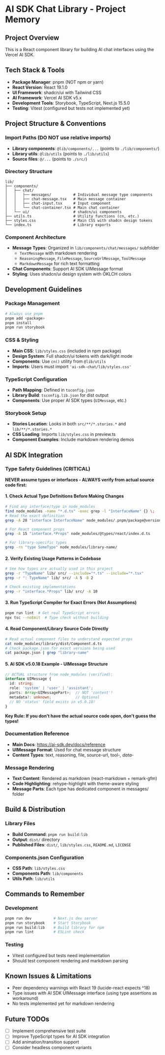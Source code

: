 # AI SDK Chat Library - Project Memory

## Project Overview
This is a React component library for building AI chat interfaces using the Vercel AI SDK.

## Tech Stack & Tools
- **Package Manager**: pnpm (NOT npm or yarn)
- **React Version**: React 19.1.0
- **UI Framework**: shadcn/ui with Tailwind CSS
- **AI Framework**: Vercel AI SDK v5.x
- **Development Tools**: Storybook, TypeScript, Next.js 15.5.0
- **Testing**: Vitest (configured but tests not implemented yet)

## Project Structure & Conventions

### Import Paths (DO NOT use relative imports)
- **Library components**: `@lib/components/...` (points to `./lib/components/`)
- **Library utils**: `@lib/utils` (points to `./lib/utils`)
- **Source files**: `@/...` (points to `./src/`)

### Directory Structure
```
lib/
├── components/
│   ├── chat/
│   │   ├── messages/          # Individual message type components
│   │   ├── chat-message.tsx   # Main message container
│   │   ├── chat-input.tsx     # Input component
│   │   └── chat-container.tsx # Main chat container
│   └── ui/                    # shadcn/ui components
├── utils.ts                   # Utility functions (cn, etc.)
├── styles.css                 # Main CSS with shadcn design tokens
└── index.ts                   # Library exports
```

### Component Architecture
- **Message Types**: Organized in `lib/components/chat/messages/` subfolder
  - `TextMessage` with markdown rendering
  - `ReasoningMessage`, `FileMessage`, `SourceUrlMessage`, `ToolMessage`
  - `MarkdownMessage` for rich text formatting
- **Chat Components**: Support AI SDK UIMessage format
- **Styling**: Uses shadcn/ui design system with OKLCH colors

## Development Guidelines

### Package Management
```bash
# Always use pnpm
pnpm add <package>
pnpm install
pnpm run storybook
```

### CSS & Styling
- **Main CSS**: `lib/styles.css` (included in npm package)
- **Design System**: Full shadcn/ui tokens with dark/light mode
- **Components**: Use `cn()` utility from `@lib/utils`
- **Imports**: Users must import `'ai-sdk-chat/lib/styles.css'`

### TypeScript Configuration
- **Path Mapping**: Defined in `tsconfig.json`
- **Library Build**: `tsconfig.lib.json` for dist output
- **Components**: Use proper AI SDK types (`UIMessage`, etc.)

### Storybook Setup
- **Stories Location**: Looks in both `src/**/*.stories.*` and `lib/**/*.stories.*`
- **CSS Loading**: Imports `lib/styles.css` in preview.ts
- **Component Examples**: Include markdown rendering demos

## AI SDK Integration

### Type Safety Guidelines (CRITICAL)
**NEVER assume types or interfaces - ALWAYS verify from actual source code first:**

#### 1. Check Actual Type Definitions Before Making Changes
```bash
# Find any interface/type in node_modules
find node_modules -name "*.d.ts" -exec grep -l "InterfaceName" {} \;
# Read the exact definition
grep -A 20 "interface InterfaceName" node_modules/.pnpm/package@version/node_modules/package/dist/index.d.ts

# For React component props
grep -A 15 "interface.*Props" node_modules/@types/react/index.d.ts

# For library-specific types
grep -rn "type SomeType" node_modules/library-name/
```

#### 2. Verify Existing Usage Patterns in Codebase
```bash
# See how types are actually used in this project
grep -r "TypeName" lib/ src/ --include="*.ts" --include="*.tsx"
grep -r ": TypeName" lib/ src/ -A 5 -B 2

# Check existing implementations
grep -r "interface.*Props" lib/ src/ -A 10
```

#### 3. Run TypeScript Compiler for Exact Errors (Not Assumptions)
```bash
pnpm run lint  # Get real TypeScript errors
npx tsc --noEmit  # Type check without building
```

#### 4. Read Component/Library Source Code Directly
```bash
# Read actual component files to understand expected props
cat node_modules/library/dist/Component.d.ts
# Check package.json for exact versions being used
cat package.json | grep "library-name"
```

#### 5. AI SDK v5.0.18 Example - UIMessage Structure
```typescript
// ACTUAL structure from node_modules (verified):
interface UIMessage {
  id: string;
  role: 'system' | 'user' | 'assistant';
  parts: Array<UIMessagePart>;  // NOT 'content'!
  metadata?: unknown;           // Optional
  // NO 'status' field exists in v5.0.18!
}
```

**Key Rule: If you don't have the actual source code open, don't guess the types!**

### Documentation Reference
- **Main Docs**: https://ai-sdk.dev/docs/reference
- **UIMessage Format**: Used for chat message structure
- **Content Types**: text, reasoning, file, source-url, tool-*, data-*

### Message Rendering
- **Text Content**: Rendered as markdown (react-markdown + remark-gfm)
- **Code Highlighting**: rehype-highlight with theme-aware styling
- **Message Parts**: Each type has dedicated component in messages/ folder

## Build & Distribution

### Library Files
- **Build Command**: `pnpm run build:lib`
- **Output**: `dist/` directory
- **Published Files**: `dist/`, `lib/styles.css`, `README.md`, `LICENSE`

### Components.json Configuration
- **CSS Path**: `lib/styles.css`
- **Components Path**: `lib/components`
- **Utils Path**: `lib/utils`

## Commands to Remember

### Development
```bash
pnpm run dev          # Next.js dev server
pnpm run storybook    # Start Storybook
pnpm run build:lib    # Build library for npm
pnpm run lint         # ESLint check
```

### Testing
- Vitest configured but tests need implementation
- Should test component rendering and markdown parsing

## Known Issues & Limitations
- Peer dependency warnings with React 19 (lucide-react expects ^18)
- Type issues with AI SDK UIMessage interface (using type assertions as workaround)
- No tests implemented yet for markdown rendering

## Future TODOs
- [ ] Implement comprehensive test suite
- [ ] Improve TypeScript types for AI SDK integration
- [ ] Add animation/transition support
- [ ] Consider headless component variants